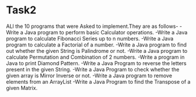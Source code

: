 # Task2
ALl the 10 programs that were Asked to implement.They are as follows-
-Write a Java program to perform basic Calculator operations.
-Write a Java program to calculate Fibonacci Series up to n numbers.
-Write a Java program to calculate a Factorial of a number.
-Write a Java program to find out whether the given String is Palindrome or not.
-Write a Java program to calculate Permutation and Combination of 2 numbers.
-Write a program in Java to print Diamond Pattern.
-Write a Java Program to reverse the letters present in the given String.
-Write a Java Program to check whether the given array is Mirror Inverse or not.
-Write a Java program to remove elements from an ArrayList
-Write a Java Program to find the Transpose of a given Matrix.
